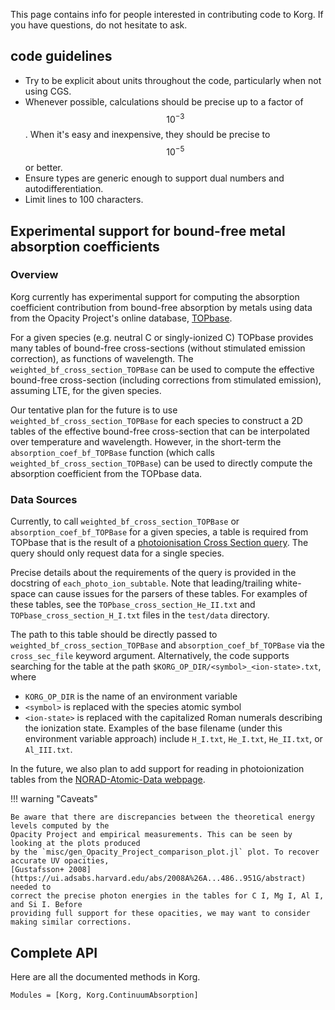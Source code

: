 This page contains info for people interested in contributing code to Korg.  If you 
have questions, do not hesitate to ask.

## code guidelines
- Try to be explicit about units throughout the code, particularly when not using CGS.
- Whenever possible, calculations should be precise up to a factor of $$10^{-3}$$.  When it's easy and inexpensive, they should be precise to $$10^{-5}$$ or better.  
- Ensure types are generic enough to support dual numbers and autodifferentiation. 
- Limit lines to 100 characters.

## Experimental support for bound-free metal absorption coefficients

### Overview

Korg currently has experimental support for computing the absorption coefficient contribution
from bound-free absorption by metals using data from the Opacity Project's online database,
[TOPbase](http://cdsweb.u-strasbg.fr/topbase/topbase.html).

For a given species (e.g. neutral C or singly-ionized C) TOPbase provides many tables of bound-free
cross-sections (without stimulated emission correction), as functions of wavelength. The 
`weighted_bf_cross_section_TOPBase` can be used to compute the effective bound-free cross-section
(including corrections from stimulated emission), assuming LTE, for the given species.

Our tentative plan for the future is to use `weighted_bf_cross_section_TOPBase` for each species
to construct a 2D tables of the effective bound-free cross-section that can be interpolated over
temperature and wavelength. However, in the short-term the `absorption_coef_bf_TOPBase` function
(which calls `weighted_bf_cross_section_TOPBase`) can be used to directly compute the absorption
coefficient from the TOPbase data.

### Data Sources

Currently, to call `weighted_bf_cross_section_TOPBase` or `absorption_coef_bf_TOPBase` for a
given species, a table is required from TOPbase that is the result of a
[photoionisation Cross Section query](http://cdsweb.u-strasbg.fr/topbase/xsections.html).
The query should only request data for a single species.

Precise details about the requirements of the query is provided in the docstring of
`each_photo_ion_subtable`. Note that leading/trailing white-space can cause issues for the
parsers of these tables. For examples of these tables, see the `TOPbase_cross_section_He_II.txt`
and `TOPbase_cross_section_H_I.txt` files in the `test/data` directory.

The path to this table should be directly passed to `weighted_bf_cross_section_TOPBase` and
`absorption_coef_bf_TOPBase` via the `cross_sec_file` keyword argument. Alternatively, the code
supports searching for the table at the path `$KORG_OP_DIR/<symbol>_<ion-state>.txt`, where
- `KORG_OP_DIR` is the name of an environment variable
- `<symbol>` is replaced with the species atomic symbol
- `<ion-state>` is replaced with the capitalized Roman numerals describing the ionization state.
Examples of the base filename (under this environment variable approach) include `H_I.txt`,
`He_I.txt`, `He_II.txt`, or `Al_III.txt`.

In the future, we also plan to add support for reading in photoionization tables from the
[NORAD-Atomic-Data webpage](https://norad.astronomy.osu.edu/#codes). 

!!! warning "Caveats"

    Be aware that there are discrepancies between the theoretical energy levels computed by the
    Opacity Project and empirical measurements. This can be seen by looking at the plots produced
    by the `misc/gen_Opacity_Project_comparison_plot.jl` plot. To recover accurate UV opacities,
    [Gustafsson+ 2008](https://ui.adsabs.harvard.edu/abs/2008A%26A...486..951G/abstract) needed to
    correct the precise photon energies in the tables for C I, Mg I, Al I, and Si I. Before
    providing full support for these opacities, we may want to consider making similar corrections.


## Complete API
Here are all the documented methods in Korg.

```@autodocs
Modules = [Korg, Korg.ContinuumAbsorption]
```
